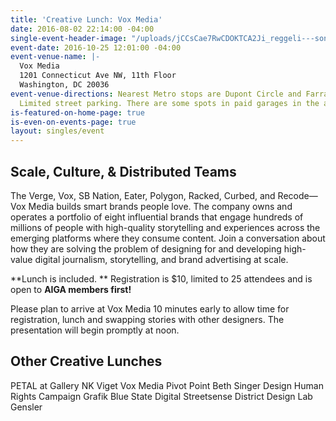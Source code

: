 ```yaml
---
title: 'Creative Lunch: Vox Media'
date: 2016-08-02 22:14:00 -04:00
single-event-header-image: "/uploads/jCCsCae7RwCDOKTCA2Ji_reggeli---sonka%CC%81s-szendvics.jpg"
event-date: 2016-10-25 12:01:00 -04:00
event-venue-name: |-
  Vox Media
  1201 Connecticut Ave NW, 11th Floor
  Washington, DC 20036
event-venue-directions: Nearest Metro stops are Dupont Circle and Farragut North.
  Limited street parking. There are some spots in paid garages in the area.
is-featured-on-home-page: true
is-even-on-events-page: true
layout: singles/event
---
```


## Scale, Culture, & Distributed Teams
The Verge, Vox, SB Nation, Eater, Polygon, Racked, Curbed, and Recode—Vox Media builds smart brands people love. The company owns and operates a portfolio of eight influential brands that engage hundreds of millions of people with high-quality storytelling and experiences across the emerging platforms where they consume content. Join a conversation about how they are solving the problem of designing for and developing high-value digital journalism, storytelling, and brand advertising at scale. 

**Lunch is included. ** Registration is $10, limited to 25 attendees and is open to **AIGA members first!**

Please plan to arrive at Vox Media 10 minutes early to allow time for registration, lunch and swapping stories with other designers. The presentation will begin promptly at noon.
 
## Other Creative Lunches
PETAL at Gallery NK 
Viget 
Vox Media 
Pivot Point 
Beth Singer Design
Human Rights Campaign 
Grafik 
Blue State Digital 
Streetsense 
District Design Lab 
Gensler
